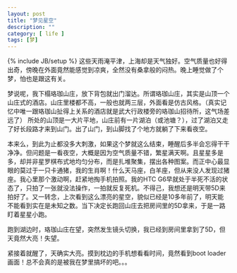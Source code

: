 ```yaml
---
layout: post
title: "梦见星空"
description: ""
category: [ life ]
tags: [梦]
---
```

{% include JB/setup %}
这些天雨淹平津，上海却是天气独好。空气质量也好得出奇，傍晚在外面竟然能感觉到凉爽，全然没有桑拿般的闷热。晚上睡觉做了个梦，怕也是跟这有关。

梦说呢，我下榻珞珈山庄，放下背包就出门溜达。所谓珞珈山庄，其实是山顶一个山庄式的酒店。山庄里楼都不高，一般也就两三层，外面看是仿古风格。（真实记忆中唯一跟珞珈山扯得上关系的酒店就是武大行政楼旁的珞珈山招待所，这气场差远了） 所处的山顶是一大片平地，山庄前有一片湖泊（或池塘？），过了湖泊又走了好长段路才来到山门。出了山门，到山脚找了个地方就躺了下来看夜空。

本来么，到此为止都没多大刺激，如果这个梦就这么结束，睡醒后多半会忘得干干净净。但问题是一看夜空，大概是因为空气质量不错，繁星满天啊。且星星多是多，却并非星罗棋布式地均匀分布，而是扎堆聚集，摆出各种图案。而正中心最显眼的莫过于一只卡通猪，我的生肖啊！什么天马座，白羊座，但从来没人发现过猪座。我心里那个激动啊，赶紧地掏手机拍照。我的HTC G6早就处于半死不活的状态了，只拍了一张就没法操作，一拍就反复死机。不得己，我想还是明天带5D来拍好了。又一转念，上次看到这么漂亮的星空，貌似已经是10多年前了，明天能不能看到实在是未知之数。当下决定长跑回山庄去把房间里的5D拿来，于是一路盯着星星小跑。

跑到湖边时，珞珈山庄在望，突然发生镜头切换，我已经到房间里拿到了5D，但天竟然大亮！失望。

紧接着就醒了，天确实大亮。摸到枕边的手机想看看时间，竟然看到boot loader画面！总不会真的是被我在梦里搞坏的吧。。。